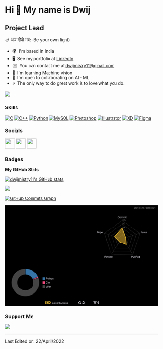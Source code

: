 Hi 👋 My name is Dwij
=====================

Project Lead
------------

🪔 अप्प दीपो भव: (Be your own light)

* 🌍  I'm based in India
* 🖥️  See my portfolio at [LinkedIn](http://www.linkedin.com/in/dwijmistry11/)
* ✉️  You can contact me at [dwijmistry11@gmail.com](mailto:dwijmistry11@gmail.com)
* 🧠  I'm learning Machine vision
* 🤝  I'm open to collaborating on AI - ML
* ⚡  The only way to do great work is to love what you do.

<a href="https://www.github.com/dwijmistry11" target="_blank" rel="noreferrer"><img
src="https://img.shields.io/github/followers/dwijmistry11?logo=github&style=for-the-badge&color=0891b2&labelColor=1c1917" /></a>

### Skills

<p align="left">
<a href="https://docs.microsoft.com/en-us/cpp/?view=msvc-170" target="_blank" rel="noreferrer"><img src="https://raw.githubusercontent.com/danielcranney/readme-generator/main/public/icons/skills/c-colored.svg" width="36" height="36" alt="C" /></a>
<a href="https://docs.microsoft.com/en-us/cpp/?view=msvc-170" target="_blank" rel="noreferrer"><img src="https://raw.githubusercontent.com/danielcranney/readme-generator/main/public/icons/skills/cplusplus-colored.svg" width="36" height="36" alt="C++" /></a>
<a href="https://www.python.org/" target="_blank" rel="noreferrer"><img src="https://raw.githubusercontent.com/danielcranney/readme-generator/main/public/icons/skills/python-colored.svg" width="36" height="36" alt="Python" /></a>
<a href="https://www.mysql.com/" target="_blank" rel="noreferrer"><img src="https://raw.githubusercontent.com/danielcranney/readme-generator/main/public/icons/skills/mysql-colored.svg" width="36" height="36" alt="MySQL" /></a>
<a href="https://www.adobe.com/uk/products/photoshop.html" target="_blank" rel="noreferrer"><img src="https://raw.githubusercontent.com/danielcranney/readme-generator/main/public/icons/skills/photoshop-colored.svg" width="36" height="36" alt="Photoshop" /></a>
<a href="adobe.com/uk/products/illustrator.html" target="_blank" rel="noreferrer"><img src="https://raw.githubusercontent.com/danielcranney/readme-generator/main/public/icons/skills/illustrator-colored.svg" width="36" height="36" alt="Illustrator" /></a>
<a href="https://www.adobe.com/uk/products/xd.html" target="_blank" rel="noreferrer"><img src="https://raw.githubusercontent.com/danielcranney/readme-generator/main/public/icons/skills/xd-colored.svg" width="36" height="36" alt="XD" /></a>
<a href="https://www.figma.com/" target="_blank" rel="noreferrer"><img src="https://raw.githubusercontent.com/danielcranney/readme-generator/main/public/icons/skills/figma-colored.svg" width="36" height="36" alt="Figma" /></a>
</p>


### Socials

<p align="left"> <a href="https://www.github.com/dwijmistry11" target="_blank" rel="noreferrer"><img src="https://raw.githubusercontent.com/danielcranney/readme-generator/main/public/icons/socials/github.svg" width="32" height="32" /></a> <a href="http://www.instagram.com/dwij_mistry" target="_blank" rel="noreferrer"><img src="https://raw.githubusercontent.com/danielcranney/readme-generator/main/public/icons/socials/instagram.svg" width="32" height="32" /></a> <a href="https://www.linkedin.com/in/dwijmistry11" target="_blank" rel="noreferrer"><img src="https://raw.githubusercontent.com/danielcranney/readme-generator/main/public/icons/socials/linkedin.svg" width="32" height="32" /></a></p>

### Badges

<b>My GitHub Stats</b>

<a href="http://www.github.com/dwijmistry11"><img src="https://github-readme-stats.vercel.app/api?username=dwijmistry11&show_icons=true&hide=&count_private=true&title_color=ef4444&text_color=ffffff&icon_color=0891b2&bg_color=1c1917&hide_border=true&show_icons=true" alt="dwijmistry11's GitHub stats" /></a>

<a href="http://www.github.com/dwijmistry11"><img src="https://github-readme-streak-stats.herokuapp.com/?user=dwijmistry11&stroke=ffffff&background=1c1917&ring=ef4444&fire=ef4444&currStreakNum=ffffff&currStreakLabel=ef4444&sideNums=ffffff&sideLabels=ffffff&dates=ffffff&hide_border=true" /></a>

<a href="http://www.github.com/dwijmistry11"><img src="https://activity-graph.herokuapp.com/graph?username=dwijmistry11&bg_color=1c1917&color=ffffff&line=0891b2&point=ffffff&area_color=1c1917&area=true&hide_border=true&custom_title=GitHub%20Commits%20Graph" alt="GitHub Commits Graph" /></a>

<img align="center" src="./profile-3d-contrib/profile-night-rainbow.svg" alt=" " width="1000"/>

### Support Me

<a href="https://www.buymeacoffee.com/dwijmistry"><img src="https://cdn.buymeacoffee.com/buttons/v2/default-yellow.png" width="200" /></a>
<!-- 
<p align="center">
  <a href="https://github.com/dwijmistry11">
    <img align="center" src="https://github-readme-stats.vercel.app/api?username=dwijmistry11&show_icons=true&hide_border=true&title_color=94b4a4&amp&icon_color=FFFFFF&amp&text_color=FFFFFF&amp&bg_color=000000&count_private=true&include_all_commits=true"/>
<!--     <img align="center" height="195px" src="https://github-readme-stats.vercel.app/api/top-langs/?username=dwijmistry11&text_color=FFFFFF&bg_color=000000&title_color=94b4a4&langs_count=15&layout=compact&hide_border=true" /> -->
<!--   <img src="./profile-3d-contrib/profile-night-rainbow.svg" alt=" " width="860"/>
  </a>
</p> -->



-----
Last Edited on: 22/April/2022
